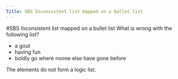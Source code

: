 ```yaml
---
Title: SBS Inconsistent list mapped on a bullet list
---
```

#SBS Inconsistent list mapped on a bullet list
What is wrong with the following list?

-  a gout
-  having fun
-  boldly go where noone else have gone before

The elements do not form a logic list.
